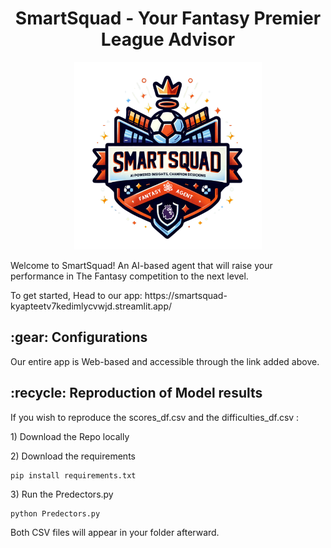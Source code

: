 <h1 align="center" id="title">SmartSquad - Your Fantasy Premier League Advisor</h1>
<p align="center">
  <img src="https://github.com/yonatanko/SmartSquad/blob/main/app_image.png" width=300 />
</p>
<p id= "description">Welcome to SmartSquad! An AI-based agent that will raise your performance in The Fantasy competition to the next level.</p>
<p>To get started, Head to our app: https://smartsquad-kyapteetv7kedimlycvwjd.streamlit.app/ </p>

<h2>:gear: Configurations </h2>
<p>Our entire app is Web-based and accessible through the link added above.</p>

<h2>:recycle: Reproduction of Model results</h2>
<p>If you wish to reproduce the scores_df.csv and the difficulties_df.csv : </p>
<p> 1) Download the Repo locally</p>
<p> 2) Download the requirements </p>

```
pip install requirements.txt
```

<p> 3) Run the Predectors.py </p>

```
python Predectors.py
```
Both CSV files will appear in your folder afterward.


